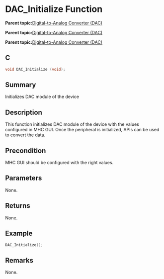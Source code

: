 # DAC\_Initialize Function

**Parent topic:**[Digital-to-Analog Converter \(DAC\)](GUID-95143D2D-ED7E-452A-83FC-96902B1A6273.md)

**Parent topic:**[Digital-to-Analog Converter \(DAC\)](GUID-E495F067-A363-45EF-A07D-09E16FF6E4DD.md)

**Parent topic:**[Digital-to-Analog Converter \(DAC\)](GUID-953A92EF-D699-41B9-8D61-9D393C74DCFF.md)

## C

```c
void DAC_Initialize (void);
```

## Summary

Initializes DAC module of the device

## Description

This function initializes DAC module of the device with the values<br />configured in MHC GUI. Once the peripheral is initialized, APIs can be used<br />to convert the data.

## Precondition

MHC GUI should be configured with the right values.

## Parameters

None.

## Returns

None.

## Example

```c
DAC_Initialize();
```

## Remarks

None.

